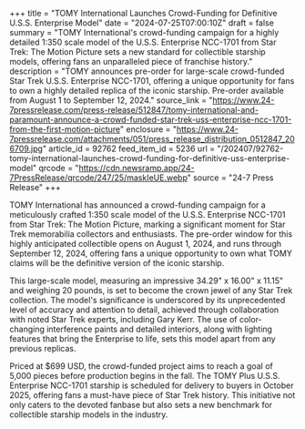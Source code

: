 +++
title = "TOMY International Launches Crowd-Funding for Definitive U.S.S. Enterprise Model"
date = "2024-07-25T07:00:10Z"
draft = false
summary = "TOMY International's crowd-funding campaign for a highly detailed 1:350 scale model of the U.S.S. Enterprise NCC-1701 from Star Trek: The Motion Picture sets a new standard for collectible starship models, offering fans an unparalleled piece of franchise history."
description = "TOMY announces pre-order for large-scale crowd-funded Star Trek U.S.S. Enterprise NCC-1701, offering a unique opportunity for fans to own a highly detailed replica of the iconic starship. Pre-order available from August 1 to September 12, 2024."
source_link = "https://www.24-7pressrelease.com/press-release/512847/tomy-international-and-paramount-announce-a-crowd-funded-star-trek-uss-enterprise-ncc-1701-from-the-first-motion-picture"
enclosure = "https://www.24-7pressrelease.com/attachments/051/press_release_distribution_0512847_206709.jpg"
article_id = 92762
feed_item_id = 5236
url = "/202407/92762-tomy-international-launches-crowd-funding-for-definitive-uss-enterprise-model"
qrcode = "https://cdn.newsramp.app/24-7PressRelease/qrcode/247/25/maskIeUE.webp"
source = "24-7 Press Release"
+++

<p>TOMY International has announced a crowd-funding campaign for a meticulously crafted 1:350 scale model of the U.S.S. Enterprise NCC-1701 from Star Trek: The Motion Picture, marking a significant moment for Star Trek memorabilia collectors and enthusiasts. The pre-order window for this highly anticipated collectible opens on August 1, 2024, and runs through September 12, 2024, offering fans a unique opportunity to own what TOMY claims will be the definitive version of the iconic starship.</p><p>This large-scale model, measuring an impressive 34.29" x 16.00" x 11.15" and weighing 20 pounds, is set to become the crown jewel of any Star Trek collection. The model's significance is underscored by its unprecedented level of accuracy and attention to detail, achieved through collaboration with noted Star Trek experts, including Gary Kerr. The use of color-changing interference paints and detailed interiors, along with lighting features that bring the Enterprise to life, sets this model apart from any previous replicas.</p><p>Priced at $699 USD, the crowd-funded project aims to reach a goal of 5,000 pieces before production begins in the fall. The TOMY Plus U.S.S. Enterprise NCC-1701 starship is scheduled for delivery to buyers in October 2025, offering fans a must-have piece of Star Trek history. This initiative not only caters to the devoted fanbase but also sets a new benchmark for collectible starship models in the industry.</p>